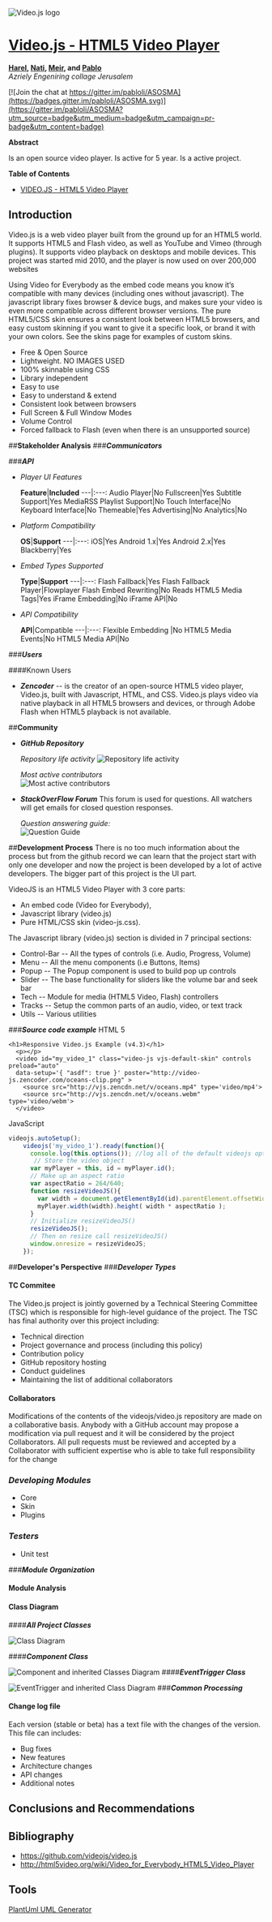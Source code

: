 
<!-- -->
<!-- -->
<!-- -->
<!-- -->

![Video.js logo](http://videojs.com/img/logo.png)
# [Video.js - HTML5 Video Player](http://videojs.com)

<!-- -->

**[Harel](https://github.com/harella1), [Nati](https://github.com/natiohayun), [Meir](https://github.com/mwindowshz), and [Pablo](https://github.com/pabloli)**<br/>
*Azriely Engeniring collage Jerusalem*

[![Join the chat at https://gitter.im/pabloli/ASOSMA](https://badges.gitter.im/pabloli/ASOSMA.svg)](https://gitter.im/pabloli/ASOSMA?utm_source=badge&utm_medium=badge&utm_campaign=pr-badge&utm_content=badge)

**Abstract**

Is an open source video player.
Is active for 5 year.
Is a active project.

**Table of Contents**

* [VIDEO.JS - HTML5 Video Player]()

##	Introduction
Video.js is a web video player built from the ground up for an HTML5 world. It supports HTML5 and Flash video, as well as YouTube and Vimeo (through plugins). It supports video playback on desktops and mobile devices. This project was started mid 2010, and the player is now used on over 200,000 websites

Using Video for Everybody as the embed code means you know it’s compatible with many devices (including ones without javascript).
The javascript library fixes browser & device bugs, and makes sure your video is even more compatible across different browser versions.
The pure HTML5/CSS skin ensures a consistent look between HTML5 browsers, and easy custom skinning if you want to give it a specific look, or brand it with your own colors. See the skins page for examples of custom skins.

 
 - Free & Open Source
 - Lightweight. NO IMAGES USED
 - 100% skinnable using CSS
 - Library independent
 - Easy to use
 - Easy to understand & extend
 - Consistent look between browsers
 - Full Screen & Full Window Modes
 - Volume Control
 - Forced fallback to Flash (even when there is an unsupported source)

##**Stakeholder Analysis**
###***Communicators***

###***API***
 - *Player UI Features*
  
	**Feature**|**Included**
---|:---:
Audio Player|No
Fullscreen|Yes
Subtitle Support|Yes
MediaRSS Playlist Support|No
Touch Interface|No
Keyboard Interface|No
Themeable|Yes
Advertising|No
Analytics|No

 - *Platform Compatibility*

	**OS**|**Support**
---|:---:
iOS|Yes
Android 1.x|Yes
Android 2.x|Yes
Blackberry|Yes

 - *Embed Types Supported*

	**Type**|**Support**
---|:---:
Flash Fallback|Yes
Flash Fallback Player|Flowplayer
Flash Embed Rewriting|No
Reads HTML5 Media Tags|Yes
iFrame Embedding|No
iFrame API|No

 -  *API Compatibility*

	**API**|Compatible
---|:---:
Flexible Embedding	|No
HTML5 Media Events|No
HTML5 Media API|No

###***Users***

####Known Users
 - ***Zencoder*** -- is the creator of an open-source HTML5 video player, Video.js, built with Javascript, HTML, and CSS. Video.js plays video via native playback in all HTML5 browsers and devices, or through Adobe Flash when HTML5 playback is not available. 

##**Community**
- ***GitHub Repository***

	*Repository life activity*
	![Repository life activity](CommitFreq.png)

	*Most active contributors*                                             
	![Most active contributors](MostCommiters.png)
- ***StackOverFlow Forum***
 This forum is used for questions. All watchers will get emails for closed question responses.
	
	*Question answering guide:*                                       
![Question Guide](QuestionFlowChart.png)

##**Development Process**
There is no too much information about the process but from the github record we can learn that the project start with only one developer  and now the project is been developed by a lot of active developers.
The bigger part of this project is the UI part.

VideoJS is an HTML5 Video Player with 3 core parts:

 - An embed code (Video for Everybody),
 - Javascript library (video.js)
 - Pure HTML/CSS skin (video-js.css).

The Javascript library (video.js) section is divided in 7 principal sections:
 - Control-Bar -- All the types of controls (i.e. Audio, Progress, Volume)
 - Menu -- All the menu components (i.e Buttons, Items)
 - Popup -- The Popup component is used to build pop up controls
 - Slider -- The base functionality for sliders like the volume bar and seek bar
 - Tech -- Module for media (HTML5 Video, Flash) controllers
 - Tracks -- Setup the common parts of an audio, video, or text track
 - Utils -- Various utilities

###***Source code example***
HTML 5
```
<h1>Responsive Video.js Example (v4.3)</h1>
  <p></p>
  <video id="my_video_1" class="video-js vjs-default-skin" controls preload="auto" 
  data-setup='{ "asdf": true }' poster="http://video-js.zencoder.com/oceans-clip.png" >
    <source src="http://vjs.zencdn.net/v/oceans.mp4" type='video/mp4'>
    <source src="http://vjs.zencdn.net/v/oceans.webm" type='video/webm'>
  </video>
``` 
JavaScript
```javascript
videojs.autoSetup();
    videojs('my_video_1').ready(function(){
      console.log(this.options()); //log all of the default videojs options
       // Store the video object
      var myPlayer = this, id = myPlayer.id();
      // Make up an aspect ratio
      var aspectRatio = 264/640; 
      function resizeVideoJS(){
        var width = document.getElementById(id).parentElement.offsetWidth;
        myPlayer.width(width).height( width * aspectRatio );
      }
      // Initialize resizeVideoJS()
      resizeVideoJS();
      // Then on resize call resizeVideoJS()
      window.onresize = resizeVideoJS; 
    });
```
##**Developer's Perspective**
###***Developer Types***
#### TC Commitee
The Video.js project is jointly governed by a Technical Steering Committee (TSC) which is responsible for high-level guidance of the project.
The TSC has final authority over this project including:

 - Technical direction
 - Project governance and process (including this policy)
 - Contribution policy
 - GitHub repository hosting
 - Conduct guidelines
 - Maintaining the list of additional collaborators

#### Collaborators
Modifications of the contents of the videojs/video.js repository are made on a collaborative basis. Anybody with a GitHub account may propose a modification via pull request and it will be considered by the project Collaborators. All pull requests must be reviewed and accepted by a Collaborator with sufficient expertise who is able to take full responsibility for the change
	
### ***Developing Modules***
- Core
- Skin
- Plugins

### ***Testers***
- Unit test

###***Module Organization***
#### Module Analysis

####  Class Diagram
####***All Project Classes***

![Class Diagram](https://rawgit.com/pabloli/ASOSMA/master/VideoJs/VideoJs.png)

####***Component Class***

![Component and inherited Classes Diagram](https://rawgit.com/pabloli/ASOSMA/master/VideoJs/ComponentClass.svg)
####***EventTrigger Class***

![EventTrigger and inherited Class Diagram](https://rawgit.com/pabloli/ASOSMA/master/VideoJs/EventTriggerClass.svg)
###***Common Processing***
#### Change log file
Each version (stable or beta) has a text file with the changes of the version.
This file can includes:

 - Bug fixes
 - New features
 - Architecture changes
 - API changes
 - Additional notes

##  Conclusions and Recommendations
##  Bibliography
* https://github.com/videojs/video.js
* http://html5video.org/wiki/Video_for_Everybody_HTML5_Video_Player

## Tools 
[PlantUml UML Generator](http://plantuml.com/)
